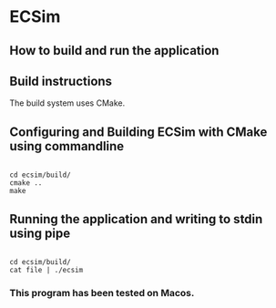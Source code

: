 # ECSim

## How to build and run the application

## Build instructions

The build system uses CMake.

## Configuring and Building ECSim with CMake using commandline

```

cd ecsim/build/
cmake ..
make

```

## Running the application and writing to stdin using pipe

```

cd ecsim/build/
cat file | ./ecsim 

```

### This program has been tested on Macos. 

